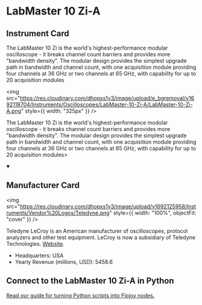 
# LabMaster 10 Zi-A

## Instrument Card

<div className="flex">

<div>

The LabMaster 10 Zi is the world's highest-performance modular oscilloscope - it breaks channel count barriers and provides more "bandwidth density". The modular design provides the simplest upgrade path in bandwidth and channel count, with one acquisition module providing four channels at 36 GHz or two channels at 65 GHz, with capability for up to 20 acquisition modules

</div>

<img src="https://res.cloudinary.com/dhopxs1y3/image/upload/e_bgremoval/v1692118704/Instruments/Oscilloscopes/LabMaster-10-Zi-A/LabMaster-10-Zi-A.png" style={{ width: "325px" }} />

</div>

The LabMaster 10 Zi is the world's highest-performance modular oscilloscope - it breaks channel count barriers and provides more "bandwidth density". The modular design provides the simplest upgrade path in bandwidth and channel count, with one acquisition module providing four channels at 36 GHz or two channels at 65 GHz, with capability for up to 20 acquisition modules>

<details open>
<summary><h2>Manufacturer Card</h2></summary>

<img src="https://res.cloudinary.com/dhopxs1y3/image/upload/v1692125958/Instruments/Vendor%20Logos/Teledyne.png" style={{ width: "100%", objectFit: "cover" }} />

Teledyne LeCroy is an American manufacturer of oscilloscopes, protocol analyzers and other test equipment. LeCroy is now a subsidiary of Teledyne Technologies. <a href="https://www.teledynelecroy.com/">Website</a>.

<ul>
  <li>Headquarters: USA</li>
  <li>Yearly Revenue (millions, USD): 5458.6</li>
</ul>
</details>

## Connect to the LabMaster 10 Zi-A in Python

[Read our guide for turning Python scripts into Flojoy nodes.](https://docs.flojoy.ai/custom-nodes/creating-custom-node/)


